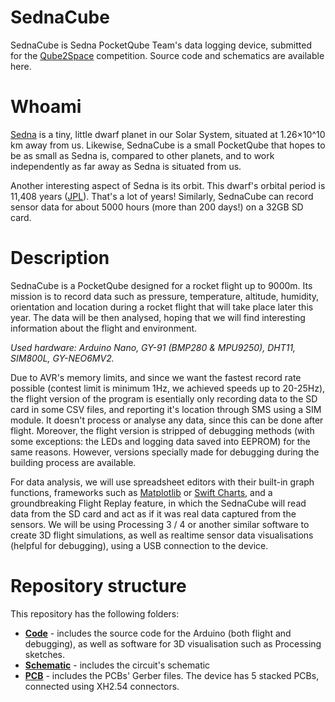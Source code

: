 # SednaCube
SednaCube is Sedna PocketQube Team's data logging device, submitted for the [Qube2Space](https://students.2space.ro/qube2space.html) competition. Source code and schematics are available here.

# Whoami
[Sedna](https://en.wikipedia.org/wiki/90377_Sedna) is a tiny, little dwarf planet in our Solar System, situated at 1.26×10^10 km away from us. Likewise, SednaCube is a small PocketQube that hopes to be as small as Sedna is, compared to other planets, and to work independently as far away as Sedna is situated from us.

Another interesting aspect of Sedna is its orbit. This dwarf's orbital period is 11,408 years ([JPL](https://ssd.jpl.nasa.gov/sbdb.cgi?sstr=Sedna)). That's a lot of years! Similarly, SednaCube can record sensor data for about 5000 hours (more than 200 days!) on a 32GB SD card.

# Description
SednaCube is a PocketQube designed for a rocket flight up to 9000m. Its mission is to record data such as pressure, temperature, altitude, humidity, orientation and location during a rocket flight that will take place later this year. The data will be then analysed, hoping that we will find interesting information about the flight and environment.

<i>Used hardware: Arduino Nano, GY-91 (BMP280 & MPU9250), DHT11, SIM800L, GY-NEO6MV2.</i>

Due to AVR's memory limits, and since we want the fastest record rate possible (contest limit is minimum 1Hz, we achieved speeds up to 20-25Hz), the flight version of the program is esentially only recording data to the SD card in some CSV files, and reporting it's location through SMS using a SIM module. It doesn't process or analyse any data, since this can be done after flight. Moreover, the flight version is stripped of debugging methods (with some exceptions: the LEDs and logging data saved into EEPROM) for the same reasons. However, versions specially made for debugging during the building process are available.

For data analysis, we will use spreadsheet editors with their built-in graph functions, frameworks such as [Matplotlib](https://matplotlib.org) or [Swift Charts](https://developer.apple.com/documentation/charts), and a groundbreaking Flight Replay feature, in which the SednaCube will read data from the SD card and act as if it was real data captured from the sensors. We will be using Processing 3 / 4 or another similar software to create 3D flight simulations, as well as realtime sensor data visualisations (helpful for debugging), using a USB connection to the device.



# Repository structure
This repository has the following folders:
- <b>[Code](/Code)</b> - includes the source code for the Arduino (both flight and debugging), as well as software for 3D visualisation such as Processing sketches.
- <b>[Schematic](/Schematic)</b> - includes the circuit's schematic
- <b>[PCB](/PCB)</b> - includes the PCBs' Gerber files. The device has 5 stacked PCBs, connected using XH2.54 connectors.
